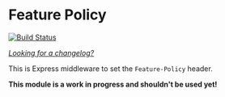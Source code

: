 Feature Policy
==============
[![Build Status](https://travis-ci.org/helmetjs/feature-policy.svg?branch=master)](https://travis-ci.org/helmetjs/feature-policy)

[_Looking for a changelog?_](https://github.com/helmetjs/helmet/blob/master/HISTORY.md)

This is Express middleware to set the `Feature-Policy` header.

**This module is a work in progress and shouldn't be used yet!**
